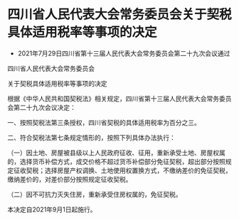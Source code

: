 # 四川省人民代表大会常务委员会关于契税具体适用税率等事项的决定

- 2021年7月29日四川省第十三届人民代表大会常务委员会第二十九次会议通过

<!-- INFO END -->

四川省人民代表大会常务委员会

关于契税具体适用税率等事项的决定

根据《中华人民共和国契税法》相关规定，四川省第十三届人民代表大会常务委员会第二十九次会议决定：

一、按照契税法第三条授权，四川省契税的具体适用税率为百分之三。

二、符合契税法第七条规定情形的，按照下列具体办法执行：

（一）因土地、房屋被县级以上人民政府征收、征用，重新承受土地、房屋权属的，选择货币补偿方式，成交价格不超过货币补偿部分免征契税，超出部分按照规定征收契税；选择房屋产权调换、土地使用权置换方式，不缴纳差价的免征契税，缴纳差价的，对差价部分按照规定征收契税。

（二）因不可抗力灭失住房，重新承受住房权属的，免征契税。

本决定自2021年9月1日起施行。
